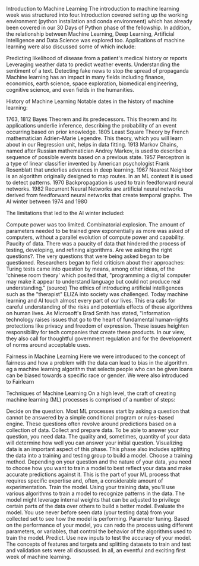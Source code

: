 Introduction to Machine Learning
The introduction to machine learning week was structured into four.Introduction covered setting up the working environment (python installation and conda environment) which has already been covered in our 30 Days of Python phase of the fellowship. In addition, the relationship between Machine Learning, Deep Learning, Artificial Intelligence and Data Science was explored too. Applications of machine learning were also discussed some of which include:

Predicting likelihood of disease from a patient's medical history or reports
Leveraging weather data to predict weather events.
Understanding the sentiment of a text.
Detecting fake news to stop the spread of propaganda
Machine learning has an impact in many fields including finance, economics, earth science, space exploration, biomedical engineering, cognitive science, and even fields in the humanities.

History of Machine Learning
Notable dates in the history of machine learning:

1763, 1812 Bayes Theorem and its predecessors. This theorem and its applications underlie inference, describing the probability of an event occurring based on prior knowledge.
1805 Least Square Theory by French mathematician Adrien-Marie Legendre. This theory, which you will learn about in our Regression unit, helps in data fitting.
1913 Markov Chains, named after Russian mathematician Andrey Markov, is used to describe a sequence of possible events based on a previous state.
1957 Perceptron is a type of linear classifier invented by American psychologist Frank Rosenblatt that underlies advances in deep learning.
1967 Nearest Neighbor is an algorithm originally designed to map routes. In an ML context it is used to detect patterns.
1970 Backpropagation is used to train feedforward neural networks.
1982 Recurrent Neural Networks are artificial neural networks derived from feedforward neural networks that create temporal graphs.
The AI winter between 1974 and 1980

The limitations that led to the AI winter included:

Compute power was too limited.
Combinatorial explosion. The amount of parameters needed to be trained grew exponentially as more was asked of computers, without a parallel evolution of compute power and capability.
Paucity of data. There was a paucity of data that hindered the process of testing, developing, and refining algorithms.
Are we asking the right questions?. The very questions that were being asked began to be questioned. Researchers began to field criticism about their approaches:
Turing tests came into question by means, among other ideas, of the 'chinese room theory' which posited that, "programming a digital computer may make it appear to understand language but could not produce real understanding." (source)
The ethics of introducing artificial intelligences such as the "therapist" ELIZA into society was challenged.
Today machine learning and AI touch almost every part of our lives. This era calls for careful understanding of the risks and potentials effects of these algorithms on human lives. As Microsoft's Brad Smith has stated, "Information technology raises issues that go to the heart of fundamental human-rights protections like privacy and freedom of expression. These issues heighten responsibility for tech companies that create these products. In our view, they also call for thoughtful government regulation and for the development of norms around acceptable uses.

Fairness in Machine Learning
Here we were introduced to the concept of fairness and how a problem with the data can lead to bias in the algorithm. eg a machine learning algorithm that selects people who can be given loans can be biased towards a specific race or gender. We were also introduced to Fairlearn

Techniques of Machine Learning
On a high level, the craft of creating machine learning (ML) processes is comprised of a number of steps:

Decide on the question. Most ML processes start by asking a question that cannot be answered by a simple conditional program or rules-based engine. These questions often revolve around predictions based on a collection of data.
Collect and prepare data. To be able to answer your question, you need data. The quality and, sometimes, quantity of your data will determine how well you can answer your initial question. Visualizing data is an important aspect of this phase. This phase also includes splitting the data into a training and testing group to build a model.
Choose a training method. Depending on your question and the nature of your data, you need to choose how you want to train a model to best reflect your data and make accurate predictions against it. This is the part of your ML process that requires specific expertise and, often, a considerable amount of experimentation.
Train the model. Using your training data, you'll use various algorithms to train a model to recognize patterns in the data. The model might leverage internal weights that can be adjusted to privilege certain parts of the data over others to build a better model.
Evaluate the model. You use never before seen data (your testing data) from your collected set to see how the model is performing.
Parameter tuning. Based on the performance of your model, you can redo the process using different parameters, or variables, that control the behavior of the algorithms used to train the model.
Predict. Use new inputs to test the accuracy of your model.
The concepts of features and targets and splitting datasets to train and test and validation sets were all discussed. In all, an eventful and exciting first week of machine learning.